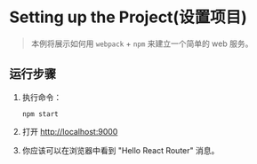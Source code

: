 # Setting up the Project(设置项目)

> 本例将展示如何用 `webpack` + `npm` 来建立一个简单的 web 服务。

## 运行步骤

1. 执行命令：

   ```
   npm start
   ```

2. 打开 [http://localhost:9000](http://localhost:9000)

3. 你应该可以在浏览器中看到 "Hello React Router" 消息。

